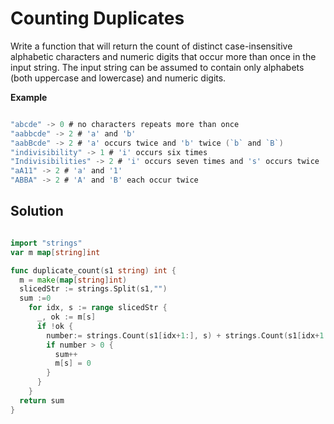 # Counting Duplicates

Write a function that will return the count of distinct case-insensitive alphabetic characters and numeric digits that occur more than once in the input string. The input string can be assumed to contain only alphabets (both uppercase and lowercase) and numeric digits.

**Example**

```go

"abcde" -> 0 # no characters repeats more than once
"aabbcde" -> 2 # 'a' and 'b'
"aabBcde" -> 2 # 'a' occurs twice and 'b' twice (`b` and `B`)
"indivisibility" -> 1 # 'i' occurs six times
"Indivisibilities" -> 2 # 'i' occurs seven times and 's' occurs twice
"aA11" -> 2 # 'a' and '1'
"ABBA" -> 2 # 'A' and 'B' each occur twice

```

## Solution

```go

import "strings"
var m map[string]int 

func duplicate_count(s1 string) int {
  m = make(map[string]int)  
  slicedStr := strings.Split(s1,"")
  sum :=0
    for idx, s := range slicedStr {
      _, ok := m[s]
      if !ok {
        number:= strings.Count(s1[idx+1:], s) + strings.Count(s1[idx+1:], strings.ToUpper(s))
        if number > 0 {
          sum++
          m[s] = 0
        }
      }
    }
  return sum 
}

```

